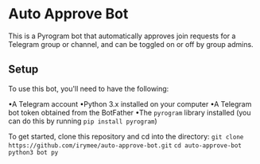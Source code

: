 # Auto Approve Bot
This is a Pyrogram bot that automatically approves join requests for a Telegram group or channel, and can be toggled on or off by group admins.

## Setup
To use this bot, you'll need to have the following:

•A Telegram account
•Python 3.x installed on your computer
•A Telegram bot token obtained from the BotFather
•The `pyrogram` library installed (you can do this by running `pip install pyrogram`)

To get started, clone this repository and cd into the directory:
`git clone https://github.com/irymee/auto-approve-bot.git`
`cd auto-approve-bot`
`python3 bot py`
